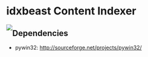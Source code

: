 idxbeast Content Indexer
========================

<div style="float: left"><img src="https://s3.amazonaws.com/jeaf/idxbeast/idxbeast.jpg"/></div>

Dependencies
------------

* pywin32: http://sourceforge.net/projects/pywin32/

